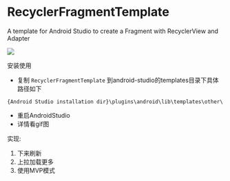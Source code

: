 # RecyclerFragmentTemplate
A template for Android Studio to create a Fragment with RecyclerView and Adapter



![](https://www.z4a.net/images/2018/08/03/1.gif)

安装使用
- 复制 `RecyclerFragmentTemplate` 到android-studio的templates目录下具体路径如下

`{Android Studio installation dir}\plugins\android\lib\templates\other\`


 - 重启AndroidStudio
 - 详情看gif图

实现:

1. 下来刷新
2. 上拉加载更多
3. 使用MVP模式

```

```
 



